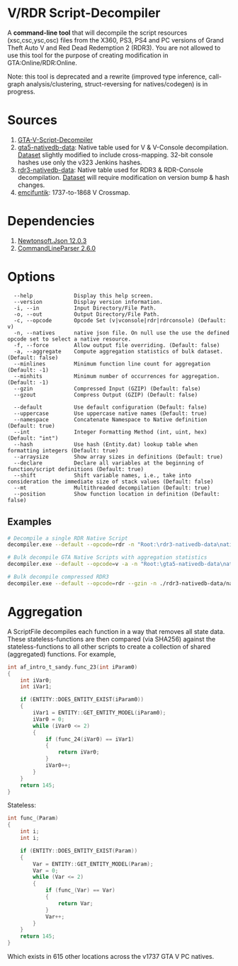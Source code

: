 # V/RDR Script-Decompiler
A **command-line tool** that will decompile the script resources (xsc,csc,ysc,osc) files from the X360, PS3, PS4 and PC versions of Grand Theft Auto V and Red Dead Redemption 2 (RDR3). You are not allowed to use this tool for the purpose of creating modification in  GTA:Online/RDR:Online.

Note: this tool is deprecated and a rewrite (improved type inference, call-graph analysis/clustering, struct-reversing for natives/codegen) is in progress.

# Sources
1. [GTA-V-Script-Decompiler](https://github.com/zorg93/GTA-V-Script-Decompiler)
2. [gta5-nativedb-data](https://github.com/alloc8or/gta5-nativedb-data): Native table used for V & V-Console decompilation. [Dataset](GTA%20V%20Script%20Decompiler/Resources/natives.json) slightly modified to include cross-mapping. 32-bit console hashes use only the v323 Jenkins hashes.
3. [rdr3-nativedb-data](https://github.com/alloc8or/rdr3-nativedb-data): Native table used for RDR3 & RDR-Console decompilation. [Dataset](GTA%20V%20Script%20Decompiler/Resources/natives-rdr.json) will require modification on version bump & hash changes.
4. [emcifuntik](https://github.com/emcifuntik): 1737-to-1868 V Crossmap.

# Dependencies
1. [Newtonsoft.Json 12.0.3](https://www.nuget.org/packages/Newtonsoft.Json/)
2. [CommandLineParser 2.6.0](https://www.nuget.org/packages/CommandLineParser/)

# Options
```
  --help             Display this help screen.
  --version          Display version information.
  -i, --in           Input Directory/File Path.
  -o, --out          Output Directory/File Path.
  -c, --opcode       Opcode Set (v|vconsole|rdr|rdrconsole) (Default: v)
  -n, --natives      native json file. On null use the use the defined opcode set to select a native resource.
  -f, --force        Allow output file overriding. (Default: false)
  -a, --aggregate    Compute aggregation statistics of bulk dataset. (Default: false)
  --minlines         Minimum function line count for aggregation (Default: -1)
  --minhits          Minimum number of occurrences for aggregation. (Default: -1)
  --gzin             Compressed Input (GZIP) (Default: false)
  --gzout            Compress Output (GZIP) (Default: false)

  --default          Use default configuration (Default: false)
  --uppercase        Use uppercase native names (Default: true)
  --namespace        Concatenate Namespace to Native definition (Default: true)
  --int              Integer Formatting Method (int, uint, hex) (Default: "int")
  --hash             Use hash (Entity.dat) lookup table when formatting integers (Default: true)
  --arraysize        Show array sizes in definitions (Default: true)
  --declare          Declare all variables at the beginning of function/script definitions (Default: true)
  --shift            Shift variable names, i.e., take into consideration the immediate size of stack values (Default: false)
  --mt               Multithreaded decompilation (Default: true)
  --position         Show function location in definition (Default: false)
```

## Examples ##

```sh
# Decompile a single RDR Native Script
decompiler.exe --default --opcode=rdr -n "Root:\rdr3-nativedb-data\natives.json" -i "Root:\rdr\ysc\startup_mp.ysc.full" -o "../somerelativepath/startup_mp.ysc.c"

# Bulk decompile GTA Native Scripts with aggregation statistics
decompiler.exe --default --opcode=v -a -n "Root:\gta5-nativedb-data\natives.json" -i "Root:\gta\ysc" -o "Root:\gta-v-decompiled-scripts.1737"

# Bulk decompile compressed RDR3
decompiler.exe --default --opcode=rdr --gzin -n ./rdr3-nativedb-data/natives.json -i ./ysc/script_mp_rel -o ./rdr3-decompiled-scripts.1232/script_mp_rel
```

# Aggregation
A ScriptFile decompiles each function in a way that removes all state data. These stateless-functions are then compared (via SHA256) against the stateless-functions to all other scripts to create a collection of shared (aggregated) functions. For example,

```c
int af_intro_t_sandy.func_23(int iParam0)
{
	int iVar0;
	int iVar1;

	if (ENTITY::DOES_ENTITY_EXIST(iParam0))
	{
		iVar1 = ENTITY::GET_ENTITY_MODEL(iParam0);
		iVar0 = 0;
		while (iVar0 <= 2)
		{
			if (func_24(iVar0) == iVar1)
			{
				return iVar0;
			}
			iVar0++;
		}
	}
	return 145;
}
```

Stateless:

```c
int func_(Param)
{
	int i;
	int i;

	if (ENTITY::DOES_ENTITY_EXIST(Param))
	{
		Var = ENTITY::GET_ENTITY_MODEL(Param);
		Var = 0;
		while (Var <= 2)
		{
			if (func_(Var) == Var)
			{
				return Var;
			}
			Var++;
		}
	}
	return 145;
}
```

Which exists in 615 other locations across the v1737 GTA V PC natives.
